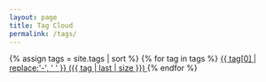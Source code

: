 ```yaml
---
layout: page
title: Tag Cloud
permalink: /tags/
---
```

{% assign tags = site.tags | sort %}
{% for tag in tags %}
<span class="site-tag">
<a href="/categories#{{ tag | first | slugify }}"
        style="font-size: {{ tag | last | size  |  times: 4 | plus: 80  }}%">
{{ tag[0] | replace:'-', ' ' }} ({{ tag | last | size }})
</a>
</span>
{% endfor %}
